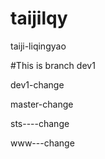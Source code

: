# taijilqy
taiji-liqingyao 

#This is branch dev1


dev1-change

master-change


sts----change

www---change